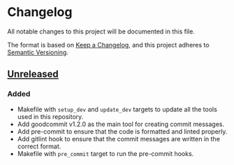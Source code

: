 # Changelog

All notable changes to this project will be documented in this file.

The format is based on [Keep a Changelog](https://keepachangelog.com/en/1.1.0/), and this project adheres to [Semantic Versioning](https://semver.org/spec/v2.0.0.html).

## [Unreleased]

### Added

- Makefile with `setup_dev` and `update_dev` targets to update all the tools used in this repository.
- Add goodcommit v1.2.0 as the main tool for creating commit messages.
- Add pre-commit to ensure that the code is formatted and linted properly.
- Add gitlint hook to ensure that the commit messages are written in the correct format.
- Makefile with `pre_commit` target to run the pre-commit hooks.

[unreleased]: https://github.com/nantli/repo-template/compare/v0.0.0...HEAD
